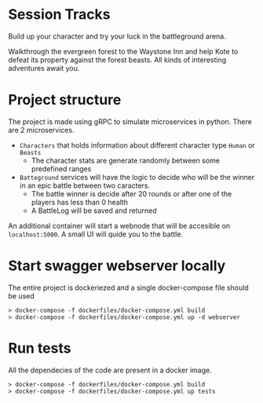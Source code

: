 # Session Tracks

Build up your character and try your luck in the battleground arena.

Walkthrough the evergreen forest to the Waystone Inn and help Kote to defeat its property against the forest beasts. All kinds of interesting adventures await you.

# Project structure

The project is made using gRPC to simulate microservices in python. There are 2 microservices.
- `Characters` that holds information about different character type `Human` or `Beasts`
   - The character stats are generate randomly between some predefined ranges
- `Batteground` services will have the logic to decide who will be the winner in an epic battle between two caracters.
  - The battle winner is decide after 20 rounds or after one of the players has less than 0 health
  - A BattleLog will be saved and returned 

An additional container will start a webnode that will be accesible on `localhost:5000`. A small UI will quide you to the battle.

# Start swagger webserver locally

The entire project is dockeriezed and a single docker-compose file should be used

```
> docker-compose -f dockerfiles/docker-compose.yml build
> docker-compose -f dockerfiles/docker-compose.yml up -d webserver
```

# Run tests

All the dependecies of the code are present in a docker image.

```
> docker-compose -f dockerfiles/docker-compose.yml build
> docker-compose -f dockerfiles/docker-compose.yml up tests
```
